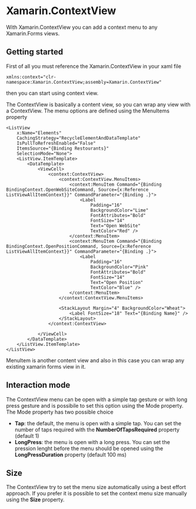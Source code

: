 # Xamarin.ContextView
With Xamarin.ContextView you can add a context menu to any Xamarin.Forms views.

## Getting started
First of all you must reference the Xamarin.ContextView in your xaml file

    xmlns:context="clr-namespace:Xamarin.ContextView;assembly=Xamarin.ContextView"
    
then you can start using context view.

The ContextView is basically a content view, so you can wrap any view with a ContextView.
The menu options are defined using the MenuItems property

    <ListView
        x:Name="Elements"
        CachingStrategy="RecycleElementAndDataTemplate"
        IsPullToRefreshEnabled="False"
        ItemsSource="{Binding Restourants}"
        SelectionMode="None">
        <ListView.ItemTemplate>
            <DataTemplate>
                <ViewCell>
                    <context:ContextView>
                        <context:ContextView.MenuItems>
                            <context:MenuItem Command="{Binding BindingContext.OpenWebSiteCommand, Source={x:Reference ListViewAllItemContext}}" CommandParameter="{Binding .}">
                                <Label
                                    Padding="16"
                                    BackgroundColor="Lime"
                                    FontAttributes="Bold"
                                    FontSize="14"
                                    Text="Open WebSite"
                                    TextColor="Red" />
                            </context:MenuItem>
                            <context:MenuItem Command="{Binding BindingContext.OpenPositionCommand, Source={x:Reference ListViewAllItemContext}}" CommandParameter="{Binding .}">
                                <Label
                                    Padding="16"
                                    BackgroundColor="Pink"
                                    FontAttributes="Bold"
                                    FontSize="14"
                                    Text="Open Position"
                                    TextColor="Blue" />
                            </context:MenuItem>
                        </context:ContextView.MenuItems>

                        <StackLayout Margin="4" BackgroundColor="Wheat">
                            <Label FontSize="18" Text="{Binding Name}" />
                        </StackLayout>
                    </context:ContextView>

                </ViewCell>
            </DataTemplate>
        </ListView.ItemTemplate>
    </ListView>
    
MenuItem is another content view and also in this case you can wrap any existing xamarin forms view in it.


## Interaction mode
The ContextView menu can be open with a simple tap gesture or with long press gesture and is possibile to set this option using the Mode property.
The Mode property has two possible choice

- **Tap**: the default, the menu is open with a simple tap. You can set the number of taps required with the **NumberOfTapsRequired** property (default 1)
- **LongPress**: the menu is open with a long press. You can set the pression lenght before the menu should be opened using the **LongPressDuration** property (default 100 ms)


## Size
The ContextView try to set the menu size automatically using a best effort approach.
If you prefer it is possible to set the context menu size manually using the **Size** property.


